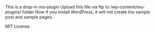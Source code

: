 This is a drop-in mu-plugin
Upload this file via ftp to /wp-content/mu-plugins/ folder
Now if you install WordPress, it will not create the sample post and sample pages.

MIT License
